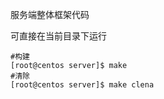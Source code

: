 服务端整体框架代码

可直接在当前目录下运行

```shell
#构建
[root@centos server]$ make 
#清除
[root@centos server]$ make clena
```


